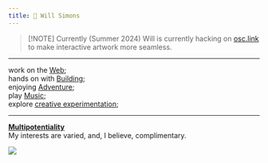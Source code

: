 ```yaml
---
title: 🍥 Will Simons
---
```


> [!NOTE] Currently (Summer 2024)
> Will is currently hacking on [osc.link](https://github.com/laubsauger/osc.link) to make interactive artwork more seamless.

---

work on the [Web](../areas/Web.md); <br />
hands on with [Building](../areas/Building.md); <br />
enjoying [Adventure](../areas/Adventure.md); <br />
play [Music](../areas/Music.md); <br />
explore [creative experimentation](../areas/Creative%20Experiments.md); <br />

---

**[Multipotentiality](https://en.wikipedia.org/wiki/Multipotentiality)** <br />
My interests are varied, and, I believe, complimentary.


![](00836-3953688282-salmon-through-a-porthole,-life-acquatic-with-steve-zissou,-film-photograph,-black-and-white,-film-grain,-highly-detailed,-maste-Small.jpeg)
